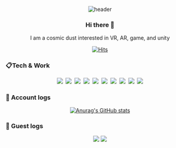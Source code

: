 <div align="center">

![header](https://capsule-render.vercel.app/api?type=Cylinder&color=0:03CAFC,100:ADEFFF:&height=200&section=header&text=Kunnymann&fontSize=65&fontColor=ffffff&desc=Unity%20Engineer&descSize=20&descAlignY=30)


### Hi there :wave:
I am a cosmic dust interested in VR, AR, game, and unity

[![Hits](https://hits.seeyoufarm.com/api/count/incr/badge.svg?url=https%3A%2F%2Fgithub.com%2Fboosilguy&count_bg=%23ADEFFF&title_bg=%2303CAFC&icon=&icon_color=%23E7E7E7&title=Guest&edge_flat=false)](https://hits.seeyoufarm.com)

</div>

### :clipboard:Tech & Work
<div align="center">
    <p>
        <img src="https://img.shields.io/badge/Unity-000000?style=flat-square&logo=unity&logoColor=white">&nbsp
        <img src="https://img.shields.io/badge/Csharp-512BD4?style=flat-square&logo=csharp&logoColor=white">&nbsp
        <img src="https://img.shields.io/badge/Django-092E20?style=flat-square&logo=django&logoColor=white">&nbsp
        <img src="https://img.shields.io/badge/Python-3776AB?style=flat-square&logo=python&logoColor=white">&nbsp
        <img src="https://img.shields.io/badge/Android-3DDC84?style=flat-square&logo=Android&logoColor=white">&nbsp
        <img src="https://img.shields.io/badge/Git-F05032?style=flat-square&logo=git&logoColor=white">&nbsp
        <img src="https://img.shields.io/badge/Gitlab-FC6D26?style=flat-square&logo=gitlab&logoColor=white">&nbsp
        <img src="https://img.shields.io/badge/Github-181717?style=flat-square&logo=github&logoColor=white">&nbsp
        <img src="https://img.shields.io/badge/Sourcetree-0052CC?style=flat-square&logo=sourcetree&logoColor=white">&nbsp
        <img src="https://img.shields.io/badge/Oculus-0467DF?style=flat-square&logo=meta&logoColor=white">
    </p>
</div>

### :construction_worker: Account logs

<div align="center">

[![Anurag's GitHub stats](https://github-readme-stats.vercel.app/api?username=kunnymann&show_icons=true)](https://github.com/anuraghazra/github-readme-stats)

</div>

### :construction_worker: Guest logs

<div align="center">
<img src="https://hits.seeyoufarm.com/api/count/incr/badge.svg?url=https%3A%2F%2Fgithub.com%2Fboosilguy&count_bg=%23ADEFFF&title_bg=%2303CAFC&icon=&icon_color=%23E7E7E7&title=Github+Guest&edge_flat=false"/>
<img src="https://hits.seeyoufarm.com/api/count/incr/badge.svg?url=https%3A%2F%2Fcold-meadow-2843.fly.dev&count_bg=%23ADEFFF&title_bg=%2303CAFC&icon=&icon_color=%23E7E7E7&title=Blog+Guest&edge_flat=false"/>
</div>
